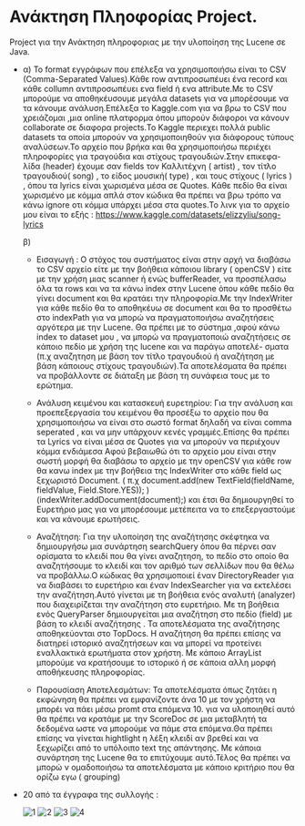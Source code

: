 # Ανάκτηση Πληοφορίας Project.
Project για την Ανάκτηση πληροφοριας με την υλοποίηση της Lucene σε Java.

* α) To format εγγράφων που επέλεξα να χρησιμοποιήσω είναι το CSV (Comma-Separated Values).Κάθε row αντιπροσωπέυει ένα record και κάθε collumn αντιπροσωπέυει ενα 
     field ή ενα attribute.Με το CSV μπορούμε να αποθηκέυσουμε μεγάλα datasets για να μπορέσουμε να τα κάνουμε ανάλυση.Επέλεξα το Kaggle.com για να βρω το CSV που 
     χρειάζομαι ,μια online πλατφορμα όπου μπορούν διάφοροι να κάνουν collaborate σε διαφορα projects.Το Kaggle περιεχει πολλά public datasets τα οποία μπορούν να 
     χρησιμοποιηθούν για διάφορους τύπους αναλύσεων.Το αρχείο που βρήκα και θα χρησιμοποιήσω περιέχει πληροφορίες για τραγούδια και στίχους τραγουδιών.Στην επικεφα-
     λίδα (header) έχουμε σαν fields τον Καλλιτέχνη ( artist) , τον τίτλο τραγουδιού( song) , το είδος μουσική( type) , και τους στίχους ( lyrics ) , όπου τα lyrics 
     είναι χωρισμένα μέσα σε Quotes. Κάθε πεδίο θα είναι χωρισμένο με κόμμα  απλά στον κώδικα θα πρέπει να βρω τρόπο να κάνω ignore οτι κόμμα υπάρχει μέσα στα 
     quotes.Το λινκ για το αρχείο μου είναι το εξής : https://www.kaggle.com/datasets/elizzyliu/song-lyrics
     
     
  β) 
     * Εισαγωγή : Ο στόχος του συστήματος είναι στην αρχή να διαβάσω το CSV αρχείο είτε με την βοήθεια κάποιου library ( openCSV ) είτε με την χρήση μιας scanner 
       ή ενώς bufferReader, να προσπέλασω όλα τα rows και να τα κάνω index στην Lucene όπου κάθε πεδίο θα γίνει document και θα κρατάει την πληροφορία.Mε την
       IndexWriter για κάθε πεδίο θα το αποθηκέυω σε document και θα το προσθέτω στο indexPath για να μπορώ να πραγματοποιήσω αναζητήσεις αργότερα με την Lucene.
       Θα πρέπει με το σύστημα  ,αφού κάνω index το dataset μου , να μπορώ να πραγματοποιώ αναζητήσεις σε κάποιο πεδίο με χρήση της lucene και να παράγω αποτελέ-
       σματα (π.χ αναζητηση με βάση τον τίτλο τραγουδιού ή αναζήτηση με βάση κάποιους στίχους τραγουδιών).Τα αποτελέσματα θα πρέπει να προβάλλοντε  σε διάταξη με βάση        τη συνάφεια τους με το ερώτημα.
     
     * Ανάλυση κειμένου και κατασκευή ευρετηρίου: Για την ανάλυση και προεπεξεργασία του κειμένου θα προσέξω το αρχείο που θα χρησιμοποιήσω να είναι στο σωστό format
       δηλαδή να είναι comma seperated , και να μην υπάρχουν κενές γραμμές.Επίσης θα πρέπει τα Lyrics να είναι μέσα σε Quotes για να μπορούν να περιέχουν κόμμα                ενδιάμεσα Αφού βεβαιωθώ ότι το αρχείο μου είναι στην σωστή μορφή  θα διαβάσω το αρχείο με την openCSV για κάθε row θα κανω index με την βοήθεια της 
       IndexWriter στο  κάθε field ως ξεχωριστό Document. ( π.χ document.add(new TextField(fieldName, fieldValue, Field.Store.YES)); )  
       (indexWriter.addDocument(document);) και έτσι θα δημιουργηθεί το Ευρετήριο μας για να μπορέσουμε μετέπειτα να το επεξεργαστούμε και να κάνουμε ερωτήσεις.
     
     * Αναζήτηση: Για την υλοποίηση της αναζήτησης σκέφτηκα να δημιουργήσω μια συνάρτηση searchQuery όπου θα πέρνει σαν ορίσματα το κλειδί που θα γίνει αναζητηση,
       το πεδίο στο οποίο θα αναζητήσουμε το κλειδί και τον αριθμό των σελλίδων που θα θέλω να προβάλλω.Ο κώδικας θα χρησιμοποιεί έναν DirectoryReader για να διαβάσει
       το  ευρετήριο και έναν IndexSearcher για να εκτελέσει την αναζήτηση.Αυτό γίνεται με τη βοήθεια ενός αναλυτή (analyzer) που διαχειρίζεται την αναζήτηση στο 
       ευρετήριο. Με τη βοήθεια ενός QueryParser δημιουργείται μια αναζήτηση στο πεδίο (field) με βάση το κλειδί αναζήτησης . Τα αποτελέσματα της αναζήτησης 
       αποθηκεύονται στο TopDocs. Η αναζήτηση θα πρέπει επίσης να διατηρεί ιστορικό αναζητήσεων και να μπορεί να προτείνει εναλλακτικά ερωτήματα στον χρήστη.
       Με κάποιο ArrayList μπορούμε να κρατήσουμε το ιστορικό ή σε κάποια αλλη μορφή αποθήκευσης πληροφορίας.
       
     * Παρουσίαση Αποτελεσμάτων: Τα αποτελέσματα όπως ζητάει η εκφώνηση θα πρέπει να εμφανίζοντε άνα 10 με τον χρήστη να μπορέι να πάει μέσω promt στα επόμενα 10.
       για να υλοποιηθεί αυτό θα πρέπει να κρατάμε με την ScoreDoc σε μια μεταβλητή τα δεδομένα ωστε να μπορούμε να πάμε στα επόμενα.Θα πρέπει επίσης να γίνεται 
       hightlight η λέξη κλειδί αν βρεθεί και να ξεχωρίζει από το υπόλοιπο text της απάντησης. Με κάποια συνάρτηση της Lucene θα το επιτύχουμε αυτό.Τέλος θα πρέπει 
       να μπορώ ν ομαδοποιήσω τα αποτελέσματα με κάποιο κριτήριο που θα ορίζω εγω  ( grouping) 
      
 * 20 από τα έγγραφα της συλλογής :
 
     ![1](https://user-images.githubusercontent.com/125656019/229753403-7f714ebb-bd76-4c08-b4f0-93f833fa660a.png)
     ![2](https://user-images.githubusercontent.com/125656019/229753386-8fd61ad1-c987-4442-bcbb-1acefa7ea620.png)
     ![3](https://user-images.githubusercontent.com/125656019/229753393-45b2b25b-0cb4-4e6c-8627-450672aae68b.png)
     ![4](https://user-images.githubusercontent.com/125656019/229753399-ad3285df-ae99-4ae5-b4e6-91901544838d.png)


     
       
